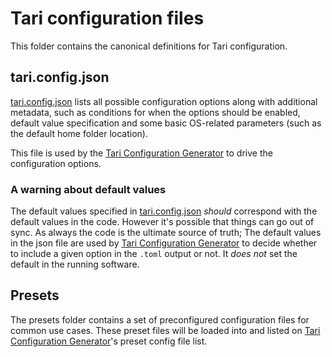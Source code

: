 # Tari configuration files

This folder contains the canonical definitions for Tari configuration. 

## tari.config.json

[tari.config.json] lists all possible configuration options along with additional metadata, such as conditions for when
the options should be enabled, default value specification and some basic OS-related parameters (such as the default
home folder location).

This file is used by the [Tari Configuration Generator] to drive the configuration options.

### A warning about default values

The default values specified in [tari.config.json] _should_ correspond with the default values in the code. However it's
possible that things can go out of sync. As always the code is the ultimate source of truth; The default values in the
json file are used by [Tari Configuration Generator] to decide whether to include a given option in the `.toml` output
or not. It _does not_ set the default in the running software.
 
## Presets

The presets folder contains a set of preconfigured configuration files for common use cases. These preset files will be
loaded into and listed on [Tari Configuration Generator]'s preset config file list.

[tari.config.json]: ./tari.config.json
[Tari Configuration Generator]: https://config.tari.com
